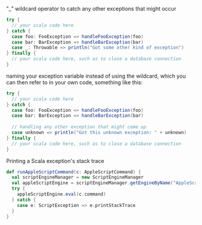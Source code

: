 "_" wildcard operator to catch any other exceptions that might occur

```scala
try {
  // your scala code here
} catch {
  case foo: FooException => handleFooException(foo)
  case bar: BarException => handleBarException(bar)
  case _: Throwable => println("Got some other kind of exception")
} finally {
  // your scala code here, such as to close a database connection
}
```

naming your exception variable instead of using the wildcard, which you can then refer to in your own code, something like this:

```scala
try {
  // your scala code here
} catch {
  case foo: FooException => handleFooException(foo)
  case bar: BarException => handleBarException(bar)
  
  // handling any other exception that might come up
  case unknown => println("Got this unknown exception: " + unknown)
} finally {
  // your scala code here, such as to close a database connection
}
```
Printing a Scala exception's stack trace
```scala
def runAppleScriptCommand(c: AppleScriptCommand) {
  val scriptEngineManager = new ScriptEngineManager
  val appleScriptEngine = scriptEngineManager.getEngineByName("AppleScript")
  try {
    appleScriptEngine.eval(c.command)
  } catch {
    case e: ScriptException => e.printStackTrace
  }
}
```























